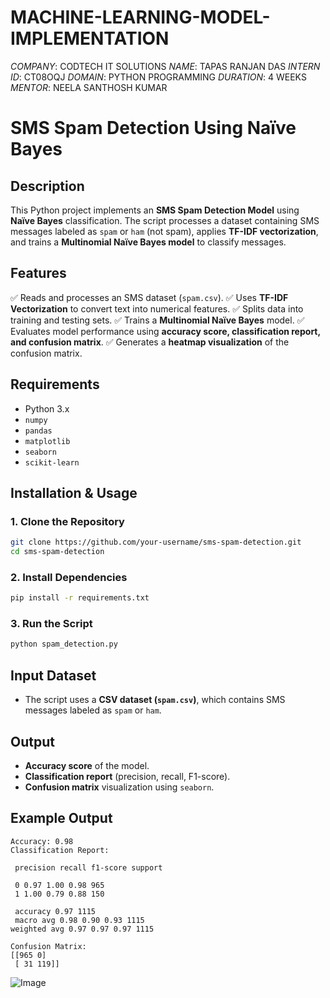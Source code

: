 # MACHINE-LEARNING-MODEL-IMPLEMENTATION

*COMPANY*: CODTECH IT SOLUTIONS
*NAME*: TAPAS RANJAN DAS
*INTERN ID*: CT08OQJ
*DOMAIN*: PYTHON PROGRAMMING
*DURATION*: 4 WEEKS
*MENTOR*: NEELA SANTHOSH KUMAR
# SMS Spam Detection Using Naïve Bayes

## Description
This Python project implements an **SMS Spam Detection Model** using **Naïve Bayes** classification. The script processes a dataset containing SMS messages labeled as `spam` or `ham` (not spam), applies **TF-IDF vectorization**, and trains a **Multinomial Naïve Bayes model** to classify messages.

## Features
✅ Reads and processes an SMS dataset (`spam.csv`).
✅ Uses **TF-IDF Vectorization** to convert text into numerical features.
✅ Splits data into training and testing sets.
✅ Trains a **Multinomial Naïve Bayes** model.
✅ Evaluates model performance using **accuracy score, classification report, and confusion matrix**.
✅ Generates a **heatmap visualization** of the confusion matrix.

## Requirements
- Python 3.x
- `numpy`
- `pandas`
- `matplotlib`
- `seaborn`
- `scikit-learn`

## Installation & Usage

### 1. Clone the Repository
```bash
git clone https://github.com/your-username/sms-spam-detection.git
cd sms-spam-detection
```

### 2. Install Dependencies
```bash
pip install -r requirements.txt
```

### 3. Run the Script
```bash
python spam_detection.py
```

## Input Dataset
- The script uses a **CSV dataset (`spam.csv`)**, which contains SMS messages labeled as `spam` or `ham`.

## Output
- **Accuracy score** of the model.
- **Classification report** (precision, recall, F1-score).
- **Confusion matrix** visualization using `seaborn`.

## Example Output
```
Accuracy: 0.98
Classification Report:

 precision recall f1-score support

 0 0.97 1.00 0.98 965
 1 1.00 0.79 0.88 150

 accuracy 0.97 1115
 macro avg 0.98 0.90 0.93 1115
weighted avg 0.97 0.97 0.97 1115

Confusion Matrix:
[[965 0]
 [ 31 119]]
```
![Image](https://github.com/user-attachments/assets/c35dc235-21c0-451c-bc69-c93edc4074c3)
